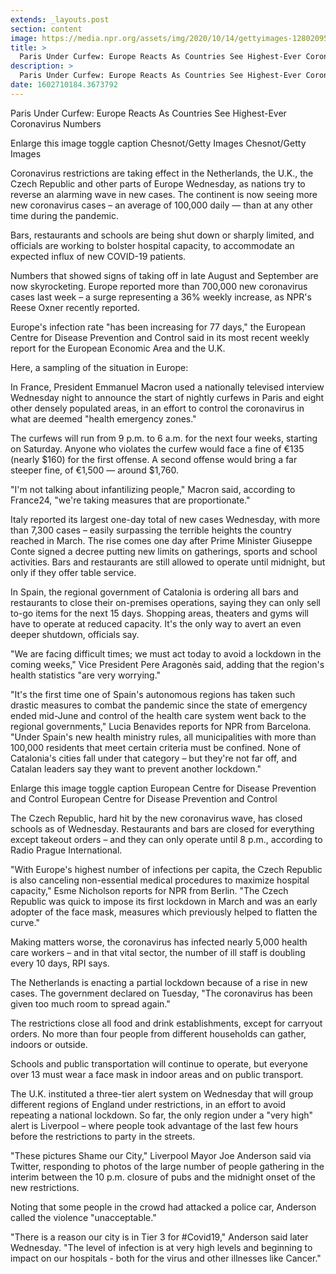```yaml
--- 
extends: _layouts.post 
section: content 
image: https://media.npr.org/assets/img/2020/10/14/gettyimages-1280209577_wide-97b03bb61f0c56beb76d201e8040b56be09661e5.jpg?s=1400 
title: > 
  Paris Under Curfew: Europe Reacts As Countries See Highest-Ever Coronavirus Numbers 
description: > 
  Paris Under Curfew: Europe Reacts As Countries See Highest-Ever Coronavirus NumbersEnlarge this image toggle caption Chesnot/Getty Images Chesnot/Getty ImagesCoronavirus restrictions are taking effect in the Netherlands, the U.K., the Czech Republic and other parts of Europe Wednesday, as nations try to reverse an alarming wave in new cases.The continent is now seeing more new coronavirus cases – an average of 100,000 daily — than at any other time during the pandemic.Europe reported more than 700,000 new coronavirus cases last week – a surge representing a 36% weekly increase, as NPR's Reese Oxner recently reported."With Europe's highest number of infections per capita, the Czech Republic is also canceling non-essential medical procedures to maximize hospital capacity," Esme Nicholson reports for NPR from Berlin."The Czech Republic was quick to impose its first lockdown in March and was an early adopter of the face mask, measures which previously helped to flatten the curve." 
date: 1602710184.3673792 
--- 
```

Paris Under Curfew: Europe Reacts As Countries See Highest-Ever Coronavirus Numbers

Enlarge this image toggle caption Chesnot/Getty Images Chesnot/Getty Images

Coronavirus restrictions are taking effect in the Netherlands, the U.K., the Czech Republic and other parts of Europe Wednesday, as nations try to reverse an alarming wave in new cases. The continent is now seeing more new coronavirus cases – an average of 100,000 daily — than at any other time during the pandemic.

Bars, restaurants and schools are being shut down or sharply limited, and officials are working to bolster hospital capacity, to accommodate an expected influx of new COVID-19 patients.

Numbers that showed signs of taking off in late August and September are now skyrocketing. Europe reported more than 700,000 new coronavirus cases last week – a surge representing a 36% weekly increase, as NPR's Reese Oxner recently reported.

Europe's infection rate "has been increasing for 77 days," the European Centre for Disease Prevention and Control said in its most recent weekly report for the European Economic Area and the U.K.

Here, a sampling of the situation in Europe:

In France, President Emmanuel Macron used a nationally televised interview Wednesday night to announce the start of nightly curfews in Paris and eight other densely populated areas, in an effort to control the coronavirus in what are deemed "health emergency zones."

The curfews will run from 9 p.m. to 6 a.m. for the next four weeks, starting on Saturday. Anyone who violates the curfew would face a fine of €135 (nearly $160) for the first offense. A second offense would bring a far steeper fine, of €1,500 — around $1,760.

"I'm not talking about infantilizing people," Macron said, according to France24, "we're taking measures that are proportionate."

Italy reported its largest one-day total of new cases Wednesday, with more than 7,300 cases – easily surpassing the terrible heights the country reached in March. The rise comes one day after Prime Minister Giuseppe Conte signed a decree putting new limits on gatherings, sports and school activities. Bars and restaurants are still allowed to operate until midnight, but only if they offer table service.

In Spain, the regional government of Catalonia is ordering all bars and restaurants to close their on-premises operations, saying they can only sell to-go items for the next 15 days. Shopping areas, theaters and gyms will have to operate at reduced capacity. It's the only way to avert an even deeper shutdown, officials say.

"We are facing difficult times; we must act today to avoid a lockdown in the coming weeks," Vice President Pere Aragonès said, adding that the region's health statistics "are very worrying."

"It's the first time one of Spain's autonomous regions has taken such drastic measures to combat the pandemic since the state of emergency ended mid-June and control of the health care system went back to the regional governments," Lucia Benavides reports for NPR from Barcelona. "Under Spain's new health ministry rules, all municipalities with more than 100,000 residents that meet certain criteria must be confined. None of Catalonia's cities fall under that category – but they're not far off, and Catalan leaders say they want to prevent another lockdown."

Enlarge this image toggle caption European Centre for Disease Prevention and Control European Centre for Disease Prevention and Control

The Czech Republic, hard hit by the new coronavirus wave, has closed schools as of Wednesday. Restaurants and bars are closed for everything except takeout orders – and they can only operate until 8 p.m., according to Radio Prague International.

"With Europe's highest number of infections per capita, the Czech Republic is also canceling non-essential medical procedures to maximize hospital capacity," Esme Nicholson reports for NPR from Berlin. "The Czech Republic was quick to impose its first lockdown in March and was an early adopter of the face mask, measures which previously helped to flatten the curve."

Making matters worse, the coronavirus has infected nearly 5,000 health care workers – and in that vital sector, the number of ill staff is doubling every 10 days, RPI says.

The Netherlands is enacting a partial lockdown because of a rise in new cases. The government declared on Tuesday, "The coronavirus has been given too much room to spread again."

The restrictions close all food and drink establishments, except for carryout orders. No more than four people from different households can gather, indoors or outside.

Schools and public transportation will continue to operate, but everyone over 13 must wear a face mask in indoor areas and on public transport.

The U.K. instituted a three-tier alert system on Wednesday that will group different regions of England under restrictions, in an effort to avoid repeating a national lockdown. So far, the only region under a "very high" alert is Liverpool – where people took advantage of the last few hours before the restrictions to party in the streets.

"These pictures Shame our City," Liverpool Mayor Joe Anderson said via Twitter, responding to photos of the large number of people gathering in the interim between the 10 p.m. closure of pubs and the midnight onset of the new restrictions.

Noting that some people in the crowd had attacked a police car, Anderson called the violence "unacceptable."

"There is a reason our city is in Tier 3 for #Covid19," Anderson said later Wednesday. "The level of infection is at very high levels and beginning to impact on our hospitals - both for the virus and other illnesses like Cancer."